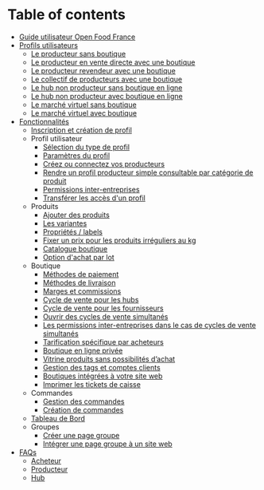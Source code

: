 # Table of contents

* [Guide utilisateur Open Food France](README.md)
* [Profils utilisateurs](les-differents-profils-utilisateurs/README.md)
  * [Le producteur sans boutique](les-differents-profils-utilisateurs/le-producteur-sans-boutique.md)
  * [Le producteur en vente directe avec une boutique](les-differents-profils-utilisateurs/le-producteur-en-vente-directe-avec-une-boutique.md)
  * [Le producteur revendeur avec une boutique](les-differents-profils-utilisateurs/le-producteur-revendeur-avec-une-boutique.md)
  * [Le collectif de producteurs avec une boutique](les-differents-profils-utilisateurs/le-collectif-de-producteurs-avec-une-boutique.md)
  * [Le hub non producteur sans boutique en ligne](les-differents-profils-utilisateurs/le-hub-non-producteur-sans-boutique-en-ligne.md)
  * [Le hub non producteur avec boutique en ligne](les-differents-profils-utilisateurs/le-hub-non-producteur-avec-boutique-en-ligne.md)
  * [Le marché virtuel sans boutique](les-differents-profils-utilisateurs/le-marche-virtuel-sans-boutique.md)
  * [Le marché virtuel avec boutique](les-differents-profils-utilisateurs/le-marche-virtuel-avec-boutique.md)
* [Fonctionnalités](fonctionnalites-standards/README.md)
  * [Inscription et création de profil](fonctionnalites-standards/inscription-et-creation-de-profil.md)
  * Profil utilisateur
    * [Sélection du type de profil](fonctionnalites-standards/votre-profil/types-de-package.md)
    * [Paramètres du profil](fonctionnalites-standards/votre-profil/parametres.md)
    * [Créez ou connectez vos producteurs](fonctionnalites-standards/votre-profil/creez-ou-connectez-vos-producteurs.md)
    * [Rendre un profil producteur simple consultable par catégorie de produit](fonctionnalites-standards/votre-profil/making-a-producer-profile-searchable-by-product-category.md)
    * [Permissions inter-entreprises](fonctionnalites-standards/votre-profil/e2e-permissions.md)
    * [Transférer les accès d'un profil](fonctionnalites-standards/votre-profil/transfer-ownership.md)
  * Produits
    * [Ajouter des produits](fonctionnalites-standards/produits-1/produits.md)
    * [Les variantes](fonctionnalites-standards/produits-1/product-variants.md)
    * [Propriétés / labels](fonctionnalites-standards/produits-1/product-properties.md)
    * [Fixer un prix pour les produits irréguliers au kg](fonctionnalites-standards/produits-1/pricing-irregular-items-kg.md)
    * [Catalogue boutique](fonctionnalites-standards/produits-1/inventory-tool.md)
    * [Option d'achat par lot](fonctionnalites-standards/produits-1/group-buy-for-bulk-ordering.md)
  * Boutique
    * [Méthodes de paiement](fonctionnalites-standards/mise-en-place-dune-boutique/methodes-de-paiements.md)
    * [Méthodes de livraison](fonctionnalites-standards/mise-en-place-dune-boutique/types-de-livraisons.md)
    * [Marges et commissions](fonctionnalites-standards/mise-en-place-dune-boutique/frais-et-taxes.md)
    * [Cycle de vente pour les hubs](fonctionnalites-standards/mise-en-place-dune-boutique/cycle-de-vente-pour-les-hub.md)
    * [Cycle de vente pour les fournisseurs](fonctionnalites-standards/mise-en-place-dune-boutique/cycle-de-vente-pour-les-fournisseurs.md)
    * [Ouvrir des cycles de vente simultanés](fonctionnalites-standards/mise-en-place-dune-boutique/opening-more-than-one-order-cycle.md)
    * [Les permissions inter-entreprises dans le cas de cycles de vente simultanés](fonctionnalites-standards/mise-en-place-dune-boutique/e2e-powers-in-multi-enterprise-ocs.md)
    * [Tarification spécifique par acheteurs](fonctionnalites-standards/mise-en-place-dune-boutique/customer-specific-pricing.md)
    * [Boutique en ligne privée](fonctionnalites-standards/mise-en-place-dune-boutique/private-shopfront.md)
    * [Vitrine produits sans possibilités d’achat](fonctionnalites-standards/mise-en-place-dune-boutique/display-only-order-cycles.md)
    * [Gestion des tags et comptes clients](fonctionnalites-standards/mise-en-place-dune-boutique/customized-shopping-experience.md)
    * [Boutiques intégrées à votre site web](fonctionnalites-standards/mise-en-place-dune-boutique/embedded-shops.md)
    * [Imprimer les tickets de caisse](fonctionnalites-standards/mise-en-place-dune-boutique/thermally-printed-receipts.md)
  * Commandes
    * [Gestion des commandes](fonctionnalites-standards/commandes/visualisation-des-commandes.md)
    * [Création de commandes](fonctionnalites-standards/commandes/manual-orders.md)
  * [Tableau de Bord](fonctionnalites-standards/tableau-de-bord.md)
  * Groupes
    * [Créer une page groupe](fonctionnalites-standards/groupes/create-group-page.md)
    * [Intégrer une page groupe à un site web](fonctionnalites-standards/groupes/embed-a-group-page.md)
* [FAQs](faqs/README.md)
  * [Acheteur](faqs/consommateur.md)
  * [Producteur](faqs/producteur.md)
  * [Hub](faqs/hub.md)

